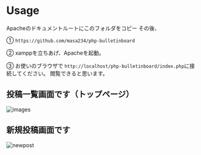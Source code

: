 # Usage

Apacheのドキュメントルートにこのフォルダをコピー
その後、

①
`https://github.com/masa234/php-bulletinboard`

②
xamppを立ちあげ、Apacheを起動。

③
お使いのブラウザで
`http://localhost/php-bulletinboard/index.php`に接続してください。
閲覧できると思います。

## 投稿一覧画面です（トップページ）
![images](https://user-images.githubusercontent.com/30565257/44105428-ad1d48e0-a02c-11e8-8c40-9a334f821cdf.png)

## 新規投稿画面です
![newpost](https://user-images.githubusercontent.com/30565257/44105586-22058104-a02d-11e8-81c7-1e3563c391ca.png)

